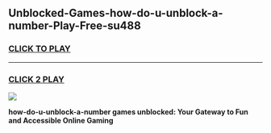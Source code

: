 
## Unblocked-Games-how-do-u-unblock-a-number-Play-Free-su488
<h3>
<a href="https://premium76.site?title=how-do-u-unblock-a-number&ref=23A">CLICK TO PLAY</a></h3>
<hr>

<h3>
<a href="https://premium76.site?title=how-do-u-unblock-a-number&ref=23A">CLICK 2 PLAY</a>
  
</h3>

<a href="https://premium76.site?title=how-do-u-unblock-a-number&ref=23A"><img src="https://clearcache.store/games.png"></a>


**how-do-u-unblock-a-number games unblocked: Your Gateway to Fun and Accessible Online Gaming**
